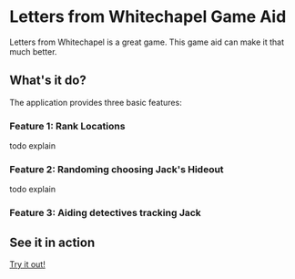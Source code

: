 <h1>Letters from Whitechapel Game Aid</h1>

Letters from Whitechapel is a great game.  This game aid can make it that much better.

<h2>What's it do?</h2>

The application provides three basic features:

<h3>Feature 1: Rank Locations</h3>
todo explain

<h3>Feature 2: Randoming choosing Jack's Hideout</h3>
todo explain

<h3>Feature 3: Aiding detectives tracking Jack</h3>

<h2>See it in action</h2>

<a href="https://dl.dropboxusercontent.com/u/24945431/whitechapel/index.html">Try it out!</a>

